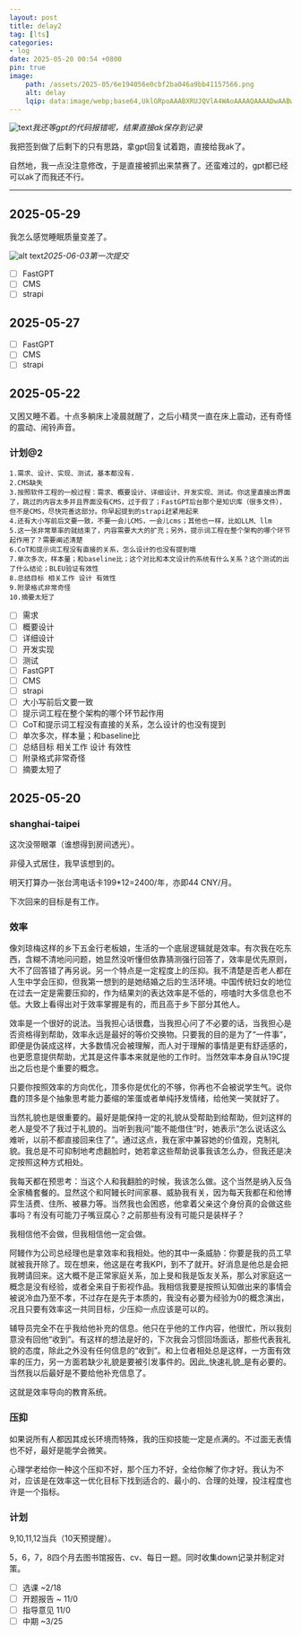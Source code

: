 ```yaml
---
layout: post
title: delay2
tag: [lts]
categories:
- log
date: 2025-05-20 00:54 +0800
pin: true
image: 
    path: /assets/2025-05/6e194056e0cbf2ba046a9bb41157566.png   
    alt: delay
    lqip: data:image/webp;base64,UklGRpoAAABXRUJQVlA4WAoAAAAQAAAADwAABwAAQUxQSDIAAAARL0AmbZurmr57yyIiqE8oiG0bejIYEQTgqiDA9vqnsUSI6H+oAERp2HZ65qP/VIAWAFZQOCBCAAAA8AEAnQEqEAAIAAVAfCWkAALp8sF8rgRgAP7o9FDvMCkMde9PK7euH5M1m6VWoDXf2FkP3BqV0ZYbO6NA/VFIAAAA
---
```


![text](../assets/2025-05/8c1550a918b3e764e8646baf5a3bc3e.jpg)_我还等gpt的代码报错呢，结果直接ak保存到记录_

我把签到做了后剩下的只有思路，拿gpt回复试着跑，直接给我ak了。

自然地，我一点没注意修改，于是直接被抓出来禁赛了。还蛮难过的，gpt都已经可以ak了而我还不行。

---
## 2025-05-29

我怎么感觉睡眠质量变差了。

![alt text](../assets/2025-05/image-16.png)_2025-06-03第一次提交_

- [ ] FastGPT
- [ ] CMS
- [ ] strapi

## 2025-05-27

- [ ] FastGPT
- [ ] CMS
- [ ] strapi

## 2025-05-22

又困又睡不着。十点多躺床上凌晨就醒了，之后小精灵一直在床上震动，还有奇怪的震动、闹铃声音。

### 计划@2

```
1.需求、设计、实现、测试，基本都没有.
2.CMS缺失
3.按照软件工程的一般过程：需求、概要设计、详细设计、开发实现、测试。你这里直接出界面了，跳过的内容太多并且界面没有CMS，过于假了；FastGPT后台那个是知识库（很多文件），但不是CMS，尽快完善这部分。你早起提到的strapi赶紧用起来
4.还有大小写前后文要一致，不要一会儿CMS，一会儿cms；其他也一样，比如LLM、llm
5.这一张非常草率的就结束了，内容需要大大的扩充；另外，提示词工程在整个架构的哪个环节起作用了？需要阐述清楚
6.CoT和提示词工程没有直接的关系，怎么设计的也没有提到哦
7.单次多次，样本量；和baseline比；这个对比和本文设计的系统有什么关系？这个测试的出了什么结论；BLEU验证有效性
8.总结目标 相关工作 设计 有效性
9.附录格式非常奇怪
10.摘要太短了
```

- [ ] 需求
- [ ] 概要设计
- [ ] 详细设计
- [ ] 开发实现
- [ ] 测试
- [ ] FastGPT
- [ ] CMS
- [ ] strapi
- [ ] 大小写前后文要一致
- [ ] 提示词工程在整个架构的哪个环节起作用
- [ ] CoT和提示词工程没有直接的关系，怎么设计的也没有提到
- [ ] 单次多次，样本量；和baseline比
- [ ] 总结目标 相关工作 设计 有效性
- [ ] 附录格式非常奇怪
- [ ] 摘要太短了

## 2025-05-20

### shanghai-taipei

这次没带眼罩（谁想得到房间透光）。

非侵入式居住，我早该想到的。

明天打算办一张台湾电话卡199*12=2400/年，亦即44 CNY/月。

下次回来的目标是有工作。

### 效率

像刘琼梅这样的乡下五金行老板娘，生活的一个底层逻辑就是效率。有次我在吃东西，含糊不清地问问题，她显然没听懂但依靠猜测强行回答了，效率是优先原则，大不了回答错了再另说。另一个特点是一定程度上的压抑。我不清楚是否老人都在人生中学会压抑，但我第一想到的是她结婚之后的生活环境。中国传统妇女的地位在过去一定是需要压抑的，作为结果刘的表达效率是不低的，唠嗑时大多信息也不低。大致上看得出对于效率掌握是有的，而且高于乡下部分其他人。

效率是一个很好的说法。当我担心话很蠢，当我担心问了不必要的话，当我担心是否资格得到帮助，效率永远是最好的等价交换物。只要我的目的是为了“一件事”，即便是伪装成这样，大多数情况会被理解，而人对于理解的事情是更有舒适感的，也更愿意提供帮助，尤其是这件事本来就是他的工作时。当然效率本身自从19C提出之后也是个重要的概念。

只要你按照效率的方向优化，顶多你是优化的不够，你再也不会被说学生气。说你蠢的顶多是个抽象思考能力萎缩的笨蛋或者单纯抒发情绪，给他笑一笑就好了。

当然礼貌也是很重要的。最好是能保持一定的礼貌从受帮助到给帮助，但刘这样的老人是受不了我过于礼貌的。当听到我问“能不能借住”时，她表示“怎么说话这么难听，以前不都直接回来住了”。通过这点，我在家中兼容她的价值观，克制礼貌。我总是不可抑制地考虑翻脸时，她若拿这些帮助说事我该怎么办，但我还是决定按照这种方式相处。

我每天都在预思考：当这个人和我翻脸的时候，我该怎么做。这个当然是纳入反刍全家桶套餐的。显然这个和阿鳗长时间家暴、威胁我有关，因为每天我都在和他博弈生活费、住所、被暴力等。当然我也会困惑，他拿着父亲这个身份真的会做这些事吗？有没有可能刀子嘴豆腐心？之前那些有没有可能只是装样子？

我相信他不会做，但我相信他一定会做。

阿鳗作为公司总经理也是拿效率和我相处。他的其中一条威胁：你要是我的员工早就被我开除了。现在想来，他这是在考我KPI，到不了就开。好消息是他总是会把我聘请回来。这大概不是正常家庭关系，加上旻和我是饭友关系，那么对家庭这一概念是没有经验，或者全来自于影视作品。我相信我要是按照认知做出来的事情会被说冷血乃至不孝，不过存在是先于本质的，我没有必要为经验为0的概念演出，况且只要有效率这一共同目标，少压抑一点应该是可以的。

辅导员完全不在乎我给他补充的信息。他只在乎他的工作内容，他很忙，所以我刻意没有回他“收到”。有这样的想法是好的，下次我会习惯回场面话，那些代表我礼貌的态度，除此之外没有任何信息的“收到”。和上位者相处总是这样，一方面有效率的压力，另一方面若缺少礼貌是要被引发事件的。因此_快速礼貌_是有必要的。当然我以后最好是不要给他补充信息了。

这就是效率导向的教育系统。

### 压抑

如果说所有人都因其成长环境而特殊，我的压抑技能一定是点满的。不过面无表情也不好，最好是能学会微笑。

心理学老给你一种这个压抑不好，那个压力不好，全给你解了你才好。我认为不对，应该是在效率这一优化目标下找到适合的、最小的、合理的处理，投注程度也许是一个指标。

### 计划

9,10,11,12当兵（10天预提醒）。

5，6，7，8四个月去图书馆报告、cv、每日一题。同时收集down记录并制定对策。

- [ ] 选课 ~2/18
- [ ] 开题报告 ~ 11/0
- [ ] 指导意见 11/0
- [ ] 中期 ~3/25